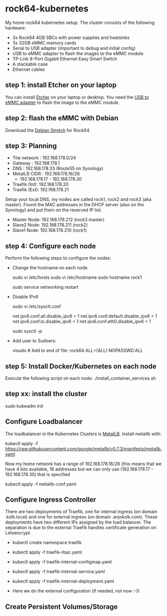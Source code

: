 # rock64-kubernetes
My home rock64 kubernetes setup. The cluster consists of the following hardware:
* 3x Rock64 4GB SBCs with power supplies and heatsinks
* 3x 32GB eMMC memory cards
* Serial to USB adapter (important to debug and initial config)
* USB to eMMC adapter to flash the images to the eMMC module
* TP-Link 8-Port Gigabit Ethernet Easy Smart Switch
* A stackable case 
* Ethernet cables


## step 1: install Etcher on your laptop
You can install [Etcher](https://etcher.io/) on your laptop or desktop. You need the [USB to eMMC adapter](https://www.pine64.org/?product=usb-adapter-for-emmc-module) to flash the image to the eMMC module.

## step 2: flash the eMMC with Debian 
Download the [Debian Stretch](http://wiki.pine64.org/index.php/ROCK64_Software_Release#Debian_Stretch) for Rock64.

## step 3: Planning
- The network  : 192.168.178.0/24
- Gateway      : 192.168.178.1
- DNS          : 192.168.178.33 (Route55 on Synology)
- MetalLB CIDR : 192.168.178.16/28
    - 192.168.178.17 - 192.168.178.30
- Traefik (Int): 192.168.178.20
- Traefik (Ext): 192.168.178.21

Setup your local DNS, my nodes are called rock1, rock2 and rock3 (aka master).
Found the MAC addresses in the DHCP server (also on the Synology) and put them on the reserved IP list:

- Master Node: 192.168.178.212 (rock3 master)
- Slave2 Node: 192.168.178.211 (rock2)
- Slave1 Node: 192.168.178.210 (rock1)

## step 4: Configure each node
Perform the following steps to configure the nodes:

* Change the hostname on each node

    sudo vi /etc/hosts
    sudo vi /etc/hostname
    sudo hostname rock1   

    sudo service networking restart

* Disable IPv6

    sudo vi /etc/sysctl.conf

    net.ipv6.conf.all.disable_ipv6 = 1
    net.ipv6.conf.default.disable_ipv6 = 1
    net.ipv6.conf.lo.disable_ipv6 = 1
    net.ipv6.conf.eth0.disable_ipv6 = 1
    
    sudo sysctl -p
    
* Add user to Sudoers:

    visudo # Add to end of file:
    rock64 ALL=(ALL) NOPASSWD:ALL
    
## step 5: Install Docker/Kubernetes on each node ##
Execute the following script on each node:
./install_container_services.sh

## step xx: install the cluster

sudo kubeadm init







## Configure Loadbalancer ##
The loadbalancer in the Kubernetes Clusters is [MetalLB](https://metallb.universe.tf/installation/). Install metallb with:

kubectl apply -f https://raw.githubusercontent.com/google/metallb/v0.7.3/manifests/metallb.yaml

Now my home network has a range of 192.168.178.16/28 (this means that we have 4 bits available, 16 addresses but we can only use (192.168.178.17 - 192.168.178.30) that is specified 

kubectl apply -f metallb-conf.yaml

## Configure Ingress Controller ##
There are two deployments of Traefik, one for internal ingress (on domain .kolk.local) and one for external ingress (on domain .anjokolk.com). These deployments have two different IPs assigned by the load balancer. The separation is due to the external Traefik handles certificate generation on Letsencrypt.

* kubectl create namespace traefik

* kubectl apply -f traefik-rbac.yaml

* kubectl apply -f traefik-internal-configmap.yaml

* kubectl apply -f traefik-internal-service.yaml

* kubectl apply -f traefik-internal-deployment.yaml

* Here we do the external configuration (if needed, not now :-))

## Create Persistent Volumes/Storage ##

